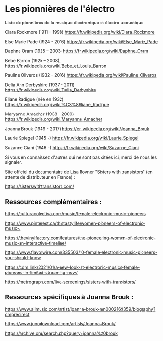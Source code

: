 # Les pionnières de l'électro

Liste de pionnières de la musique électronique et électro-acoustique 

Clara Rockmore (1911 – 1998)
https://fr.wikipedia.org/wiki/Clara_Rockmore

Else Marie Pade (1924 - 2016)
https://fr.wikipedia.org/wiki/Else_Marie_Pade

Daphne Oram (1925 – 2003)
https://fr.wikipedia.org/wiki/Daphne_Oram

Bebe Barron (1925 – 2008), 
https://fr.wikipedia.org/wiki/Bebe_et_Louis_Barron

Pauline Oliveros (1932 - 2016) 
https://fr.wikipedia.org/wiki/Pauline_Oliveros

Delia Ann Derbyshire (1937 - 2011)
https://fr.wikipedia.org/wiki/Delia_Derbyshire

Eliane Radigue (née en 1932)
https://fr.wikipedia.org/wiki/%C3%89liane_Radigue

Maryanne Amacher (1938 – 2009)
https://fr.wikipedia.org/wiki/Maryanne_Amacher

Joanna Brouk (1949 - 2017)
https://en.wikipedia.org/wiki/Joanna_Brouk
 
Laurie Spiegel (1945 -)
https://fr.wikipedia.org/wiki/Laurie_Spiegel

Suzanne Ciani (1946 -)
https://fr.wikipedia.org/wiki/Suzanne_Ciani

Si vous en connaissez d'autres qui ne sont pas citées ici, merci de nous les signaler.


Site officiel du documentaire de Lisa Rovner "Sisters with transistors" (en attente de distributeur en France) :

https://sisterswithtransistors.com/


## Ressources complémentaires :

https://culturacolectiva.com/music/female-electronic-music-pioneers

https://www.pinterest.ca/thistastylife/women-pioneers-of-electronic-music-/

https://thevinylfactory.com/features/the-pioneering-women-of-electronic-music-an-interactive-timeline/

https://www.flavorwire.com/335503/10-female-electronic-music-pioneers-you-should-know

https://cdm.link/2021/01/a-new-look-at-electronic-musics-female-pioneers-in-limited-streaming-now/

https://metrograph.com/live-screenings/sisters-with-transistors/


## Ressources spécifiques à Joanna Brouk :

https://www.allmusic.com/artist/joanna-brouk-mn0002169359/biography?cmpredirect

https://www.junodownload.com/artists/Joanna+Brouk/

https://archive.org/search.php?query=joanna%20brouk
 
